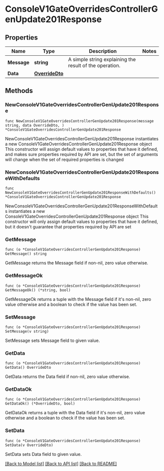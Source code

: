 # ConsoleV1GateOverridesControllerGenUpdate201Response

## Properties

Name | Type | Description | Notes
------------ | ------------- | ------------- | -------------
**Message** | **string** | A simple string explaining the result of the operation. | 
**Data** | [**OverrideDto**](OverrideDto.md) |  | 

## Methods

### NewConsoleV1GateOverridesControllerGenUpdate201Response

`func NewConsoleV1GateOverridesControllerGenUpdate201Response(message string, data OverrideDto, ) *ConsoleV1GateOverridesControllerGenUpdate201Response`

NewConsoleV1GateOverridesControllerGenUpdate201Response instantiates a new ConsoleV1GateOverridesControllerGenUpdate201Response object
This constructor will assign default values to properties that have it defined,
and makes sure properties required by API are set, but the set of arguments
will change when the set of required properties is changed

### NewConsoleV1GateOverridesControllerGenUpdate201ResponseWithDefaults

`func NewConsoleV1GateOverridesControllerGenUpdate201ResponseWithDefaults() *ConsoleV1GateOverridesControllerGenUpdate201Response`

NewConsoleV1GateOverridesControllerGenUpdate201ResponseWithDefaults instantiates a new ConsoleV1GateOverridesControllerGenUpdate201Response object
This constructor will only assign default values to properties that have it defined,
but it doesn't guarantee that properties required by API are set

### GetMessage

`func (o *ConsoleV1GateOverridesControllerGenUpdate201Response) GetMessage() string`

GetMessage returns the Message field if non-nil, zero value otherwise.

### GetMessageOk

`func (o *ConsoleV1GateOverridesControllerGenUpdate201Response) GetMessageOk() (*string, bool)`

GetMessageOk returns a tuple with the Message field if it's non-nil, zero value otherwise
and a boolean to check if the value has been set.

### SetMessage

`func (o *ConsoleV1GateOverridesControllerGenUpdate201Response) SetMessage(v string)`

SetMessage sets Message field to given value.


### GetData

`func (o *ConsoleV1GateOverridesControllerGenUpdate201Response) GetData() OverrideDto`

GetData returns the Data field if non-nil, zero value otherwise.

### GetDataOk

`func (o *ConsoleV1GateOverridesControllerGenUpdate201Response) GetDataOk() (*OverrideDto, bool)`

GetDataOk returns a tuple with the Data field if it's non-nil, zero value otherwise
and a boolean to check if the value has been set.

### SetData

`func (o *ConsoleV1GateOverridesControllerGenUpdate201Response) SetData(v OverrideDto)`

SetData sets Data field to given value.



[[Back to Model list]](../README.md#documentation-for-models) [[Back to API list]](../README.md#documentation-for-api-endpoints) [[Back to README]](../README.md)



